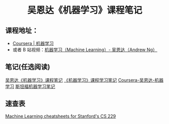 <h1 align="center">吴恩达《机器学习》课程笔记</h1>

## 课程地址：

* [Coursera | 机器学习](https://www.coursera.org/learn/machine-learning/home/welcome)
* 或者 B 站视频：[机器学习（Machine Learning）- 吴恩达（Andrew Ng）](https://www.bilibili.com/video/av9912938/?p=20)

## 笔记(任选阅读)
[吴恩达《机器学习》课程笔记](https://github.com/bighuang624/Andrew-Ng-Machine-Learning-notes/tree/7c2bf6cf80eb41057b4d8ec789179145aabf8f94)
[《机器学习》课程学习笔记](https://www.zhouyongyi.com/andrew-ng-machine-learning-notes-1/)
[Coursera-吴恩达-机器学习](https://blog.csdn.net/malele4th/article/details/79029403)
[斯坦福机器学习笔记](https://yoyoyohamapi.gitbooks.io/mit-ml/content/)

## 速查表
[Machine Learning cheatsheets for Stanford's CS 229](https://github.com/afshinea/stanford-cs-229-machine-learning/tree/dfe13e1fb6372775817e147c1f3573c01422ee3a)